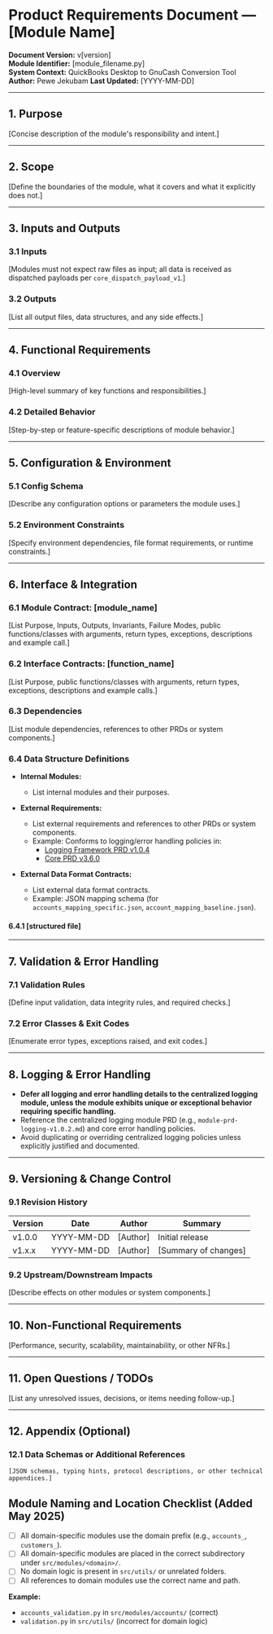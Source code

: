 # Product Requirements Document — [Module Name]  
**Document Version:** v[version]  
**Module Identifier:** [module_filename.py]  
**System Context:** QuickBooks Desktop to GnuCash Conversion Tool  
**Author:** Pewe Jekubam 
**Last Updated:** [YYYY-MM-DD]  

---

## 1. Purpose  
[Concise description of the module's responsibility and intent.]

---

## 2. Scope  
[Define the boundaries of the module, what it covers and what it explicitly does not.]

---

## 3. Inputs and Outputs  

### 3.1 Inputs  
[Modules must not expect raw files as input; all data is received as dispatched payloads per `core_dispatch_payload_v1`.]

### 3.2 Outputs  
[List all output files, data structures, and any side effects.]

---

## 4. Functional Requirements  

### 4.1 Overview  
[High-level summary of key functions and responsibilities.]

### 4.2 Detailed Behavior  
[Step-by-step or feature-specific descriptions of module behavior.]

---

## 5. Configuration & Environment  

### 5.1 Config Schema  
[Describe any configuration options or parameters the module uses.]

### 5.2 Environment Constraints  
[Specify environment dependencies, file format requirements, or runtime constraints.]

---

## 6. Interface & Integration  

### 6.1 Module Contract: [module_name]
[List Purpose, Inputs, Outputs, Invariants, Failure Modes, public functions/classes with arguments, return types, exceptions, descriptions and example call.]

### 6.2 Interface Contracts: [function_name]
[List Purpose, public functions/classes with arguments, return types, exceptions, descriptions and example calls.]

### 6.3 Dependencies  
[List module dependencies, references to other PRDs or system components.]

### 6.4 Data Structure Definitions
- **Internal Modules:**
  - List internal modules and their purposes.

- **External Requirements:**
  - List external requirements and references to other PRDs or system components.
  - Example: Conforms to logging/error handling policies in:
    - [Logging Framework PRD v1.0.4](../logging/module-prd-logging-v1.0.4.md)
    - [Core PRD v3.6.0](../core-prd-v3.6.0.md#62-error-handling-strategy)

- **External Data Format Contracts:**
  - List external data format contracts.
  - Example: JSON mapping schema (for `accounts_mapping_specific.json`, `account_mapping_baseline.json`).



#### 6.4.1 [structured file]
---

## 7. Validation & Error Handling  

### 7.1 Validation Rules  
[Define input validation, data integrity rules, and required checks.]

### 7.2 Error Classes & Exit Codes  
[Enumerate error types, exceptions raised, and exit codes.]

---

## 8. Logging & Error Handling  

- **Defer all logging and error handling details to the centralized logging module, unless the module exhibits unique or exceptional behavior requiring specific handling.**  
- Reference the centralized logging module PRD (e.g., `module-prd-logging-v1.0.2.md`) and core error handling policies.  
- Avoid duplicating or overriding centralized logging policies unless explicitly justified and documented.

---

## 9. Versioning & Change Control  

### 9.1 Revision History  
| Version | Date       | Author     | Summary                          
|---------|------------|------------|--------------------------------  
| v1.0.0  | YYYY-MM-DD | [Author]   | Initial release                  
| v1.x.x  | YYYY-MM-DD | [Author]   | [Summary of changes]             

### 9.2 Upstream/Downstream Impacts  
[Describe effects on other modules or system components.]

---

## 10. Non-Functional Requirements  
[Performance, security, scalability, maintainability, or other NFRs.]

---

## 11. Open Questions / TODOs  
[List any unresolved issues, decisions, or items needing follow-up.]

---


## 12. Appendix (Optional)
### 12.1 Data Schemas or Additional References

```
[JSON schemas, typing hints, protocol descriptions, or other technical appendices.]
```

## Module Naming and Location Checklist (Added May 2025)

- [ ] All domain-specific modules use the domain prefix (e.g., `accounts_`, `customers_`).
- [ ] All domain-specific modules are placed in the correct subdirectory under `src/modules/<domain>/`.
- [ ] No domain logic is present in `src/utils/` or unrelated folders.
- [ ] All references to domain modules use the correct name and path.

**Example:**
- `accounts_validation.py` in `src/modules/accounts/` (correct)
- `validation.py` in `src/utils/` (incorrect for domain logic)

